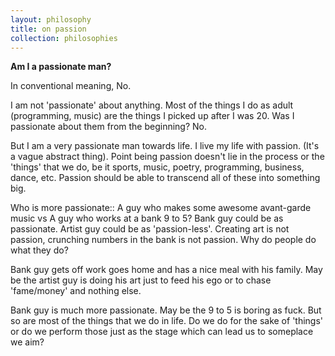 ```yaml
---
layout: philosophy
title: on passion
collection: philosophies
---
```


**Am I a passionate man?**

In conventional meaning, No.


I am not 'passionate' about anything. Most of the things I do as adult (programming, music) are the things I picked up after I was 20. Was I passionate about them from the beginning? No.

But I am a very passionate man towards life. I live my life with passion. (It's a vague abstract thing). Point being passion doesn't lie in the process or the 'things' that we do, be it sports, music, poetry, programming, business, dance, etc. Passion should be able to transcend all of these into something big.


Who is more passionate:: A guy who makes some awesome avant-garde music vs A guy who works at a bank 9 to 5?
Bank guy could be as passionate. Artist guy could be as 'passion-less'. Creating art is not passion, crunching numbers in the bank is not passion. Why do people do what they do? 

Bank guy gets off work goes home and has a nice meal with his family.
May be the artist guy is doing his art just to feed his ego or to chase 'fame/money' and nothing else.

Bank guy is much more passionate. May be the 9 to 5 is boring as fuck. But so are most of the things that we do in life. Do we do for the sake of 'things' or do we perform those just as the stage which can lead us to someplace we aim?

